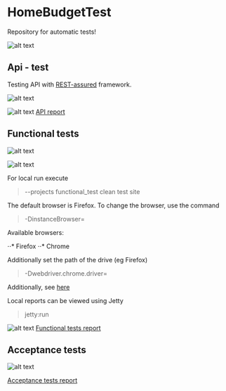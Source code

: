 # HomeBudgetTest
Repository for automatic tests!

![alt text](https://wiki.jenkins-ci.org/download/attachments/327683/JENKINS?version=1&modificationDate=1302750804000 "Jenkins")
## Api - test
Testing API with [REST-assured](https://github.com/jayway/rest-assured) framework.

![alt text](https://github.com/jayway/rest-assured/blob/master/rest-assured-logo-green.png "REST-assured")

![alt text](http://allure.qatools.ru/img/allure-logo.png "Allure report") [API report](http://52.19.25.73/ci/job/home-budget-api-test/Allure_Report/)

## Functional tests

![alt text](http://www.seleniumhq.org/images/selenium-logo.png "Selenium")

![alt text](https://docs.saucelabs.com/images/sauce-labs.bbed5298.png "sauce-labs")

For local run execute

> --projects functional_test clean test site


The default browser is Firefox. To change the browser, use the command

> -DinstanceBrowser=

Available browsers:

⋅⋅* Firefox
⋅⋅* Chrome

Additionally set the path of the drive (eg Firefox)

> -Dwebdriver.chrome.driver=


Additionally, see [here](https://code.google.com/p/selenium/wiki/UsingWebDriver)


Local reports can be viewed using Jetty
> jetty:run

![alt text](http://allure.qatools.ru/img/allure-logo.png "Allure report") [Functional tests report](http://52.19.25.73/ci/job/homebudget-functional-test/Allure_Report/)


## Acceptance tests

![alt text](http://www.thucydides.info/img/serenity-logo.jpg "Serenity BDD")

[Acceptance tests report](http://52.19.25.73/ci/job/home-budget-acceptance-test/Serenity_Report/)

